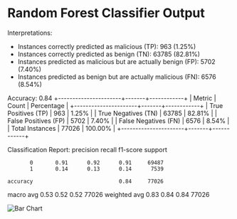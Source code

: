 # Random Forest Classifier Output

Interpretations:

- Instances correctly predicted as malicious (TP): 963 (1.25%)
- Instances correctly predicted as benign (TN): 63785 (82.81%)
- Instances predicted as malicious but are actually benign (FP): 5702 (7.40%)
- Instances predicted as benign but are actually malicious (FN): 6576 (8.54%)

Accuracy: 0.84
+----------------------+-------+------------+
|        Metric        | Count | Percentage |
+----------------------+-------+------------+
| True Positives (TP)  |  963  |   1.25%    |
| True Negatives (TN)  | 63785 |   82.81%   |
| False Positives (FP) | 5702  |   7.40%    |
| False Negatives (FN) | 6576  |   8.54%    |
|   Total Instances    | 77026 |  100.00%   |
+----------------------+-------+------------+

Classification Report:
              precision    recall  f1-score   support

           0       0.91      0.92      0.91     69487
           1       0.14      0.13      0.14      7539

    accuracy                           0.84     77026
   macro avg       0.53      0.52      0.52     77026
weighted avg       0.83      0.84      0.84     77026

![Bar Chart](https://github.com/tngos17/Network-Science/assets/64931318/cdd26e32-d0ac-446f-95bd-c153d5cc6316)
